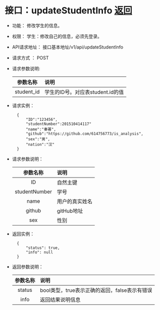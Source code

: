 ﻿﻿<!-- markdownlint-disable MD033-->
<!-- 禁止MD033类型的警告 https://www.npmjs.com/package/markdownlint -->

# 接口：updateStudentInfo  [返回](../README.md)

- 功能：
    修改学生的信息。
    
- 权限：
    学生：修改自己的信息，必须先登录。    
    
- API请求地址： 
    接口基本地址/v1/api/updateStudentInfo

- 请求方式 ：
    POST
      
- 请求参数说明:        

  |参数名称|说明|
  |:---------:|:--------------------------------------------------------|      
  |student_id|学生的ID号。对应表student.id的值|
  
- 请求实例：

        {         
            "ID":"123456",  
            "studentNumber":201510414117" 
            "name":"秦著",
            "github":"https://github.com/614756773/is_analysis",
            "sex":"男",
            "nation":"汉"           
        }
 
- 请求参数说明：    
 
  |参数名称|说明|
  |:---------:|:--------------------------------------------------------|      
  |ID|自然主键|
  |studentNumber|学号|
  |name|用户的真实姓名|  
  |github|gitHub地址|
  |sex|性别|
  
- 返回实例：

        {         
            "status": true,
            "info": null
        }
 
- 返回参数说明：    
 
  |参数名称|说明|
  |:---------:|:--------------------------------------------------------|      
  |status|bool类型，true表示正确的返回，false表示有错误|
  |info|返回结果说明信息|
